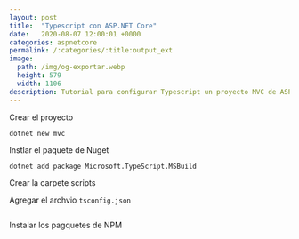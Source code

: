 ```yaml
---
layout: post
title:  "Typescript con ASP.NET Core"
date:   2020-08-07 12:00:01 +0000
categories: aspnetcore
permalink: /:categories/:title:output_ext
image:
  path: /img/og-exportar.webp
  height: 579
  width: 1106
description: Tutorial para configurar Typescript un proyecto MVC de ASP.NET Core
---
```


Crear el proyecto
```
dotnet new mvc
```

Instlar el paquete de Nuget 

```
dotnet add package Microsoft.TypeScript.MSBuild
```

Crear la carpete scripts


Agregar el archvio `tsconfig.json`

```json

```

Instalar los pagquetes de NPM
